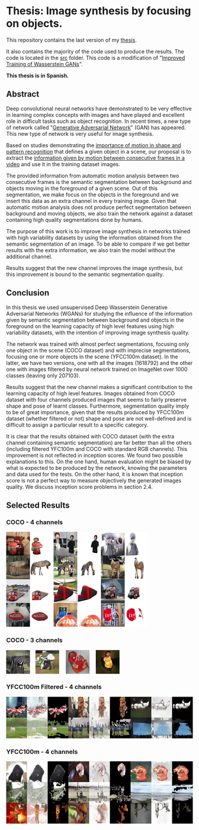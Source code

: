 # Thesis: Image synthesis by focusing on objects.

This repository contains the last version of my [thesis](./thesis.pdf).

It also contains the majority of the code used to produce the results. The code is located in the [src](./src) folder. This code is a modification of "[Improved Training of Wasserstein GANs](https://github.com/igul222/improved_wgan_training)".

**This thesis is in Spanish.**

## Abstract

Deep convolutional neural networks have demonstrated to be very effective in learning complex concepts with images and have played and excellent role in difficult tasks such as object recognition. In recent times, a new type of network called "[Generative Adversarial Network](https://arxiv.org/abs/1406.2661)" (GAN) has appeared. This new type of network is very useful for image synthesis.

Based on studies demonstrating the [importance of motion in shape and pattern recognition](https://journals.sagepub.com/doi/10.1111/j.1467-9280.2009.02471.x) that defines a given object in a scene, our proposal is to extract the [information given by motion between consecutive frames in a video](https://people.eecs.berkeley.edu/~pathak/unsupervised_video/) and use it in the training dataset images.

The provided information from automatic motion analysis between two consecutive frames is the semantic segmentation between background and objects moving in the foreground of a given scene. Out of this segmentation, we make focus on the objects in the foreground and we insert this data as an extra channel in every training image. Given that automatic motion analysis does not produce perfect segmentation between background and moving objects, we also train the network against a dataset containing high quality segmentations done by humans.

The purpose of this work is to improve image synthesis in networks trained with high variability datasets by using the information obtained from the semantic segmentation of an image. To be able to compare if we get better results with the extra information, we also train the model without the additional channel.

Results suggest that the new channel improves the image synthesis, but this improvement is bound to the semantic segmentation quality.

## Conclusion

In this thesis we used unsupervised Deep Wasserstein Generative Adversarial Networks (WGANs) for studying the influence of the information given by semantic segmentation between background and objects in the foreground on the learning capacity of high level features using high variability datasets, with the intention of improving image synthesis quality.

The network was trained with almost perfect segmentations, focusing only one object in the scene (COCO dataset) and with imprecise segmentations, focusing one or more objects in the scene (YFCC100m dataset). In the latter, we have two versions, one with all the images (1618792) and the other one with images filtered by neural network trained on ImageNet over 1000 classes (leaving only 207103).

Results suggest that the new channel makes a significant contribution to the learning capacity of high level features. Images obtained from COCO dataset with four channels produced images that seems to fairly preserve shape and pose of learnt classes. Furthermore, segmentation quality imply to be of great importance, given that the results produced by YFCC100m dataset (whether filtered or not) shape and pose are not well-defined and is difficult to assign a particular result to a specific category.

It is clear that the results obtained with COCO dataset (with the extra channel containing semantic segmentation) are far better than all the others (including filtered YFC100m and COCO with standard RGB channels). This improvement is not reflected in inception scores. We found two possible explanations to this. On the one hand, human evaluation might be biased by what is expected to be produced by the network, knowing the parameters and data used for the tests. On the other hand, it is known that inception score is not a perfect way to measure objectively the generated images quality. We discuss inception score problems in section 2.4.

## Selected Results

### COCO - 4 channels
![Selected results - COCO 4 channels](results/coco_4chan.jpg)

### COCO - 3 channels
![Selected results - COCO 3 channels](results/coco_3chan.jpg)

### YFCC100m Filtered - 4 channels
![Selected results - YFCC100m filtered 4 channels](results/yfcc100m_filtered_4chan.png)

### YFCC100m - 4 channels
![Selected results - YFCC100m filtered 4 channels](results/yfcc100m_4chan.png)
